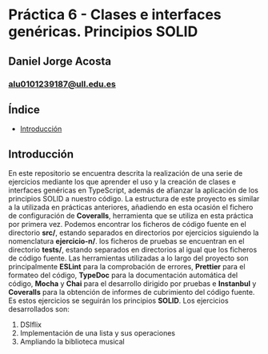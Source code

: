 # Práctica 6 - Clases e interfaces genéricas. Principios SOLID

## Daniel Jorge Acosta

### alu0101239187@ull.edu.es

## Índice

- [Introducción](https://ull-esit-inf-dsi-2223.github.io/ull-esit-inf-dsi-22-23-prct05-objects-classes-interfaces-alu0101239187/#introducción)

## Introducción

En este repositorio se encuentra descrita la realización de una serie de ejercicios mediante los que aprender el uso y la creación de clases e interfaces genéricas en TypeScript, además de afianzar la aplicación de los principios SOLID a nuestro código. La estructura de este proyecto es similar a la utilizada en prácticas anteriores, añadiendo en esta ocasión el fichero de configuración de **Coveralls**, herramienta que se utiliza en esta práctica por primera vez. Podemos encontrar los ficheros de código fuente en el directorio **src/**, estando separados en directorios por ejercicios siguiendo la nomenclatura **ejercicio-n/**. los ficheros de pruebas se encuentran en el directorio **tests/**, estando separados en directorios al igual que los ficheros de código fuente. Las herramientas utilizadas a lo largo del proyecto son principalmente **ESLint** para la comprobación de errores, **Prettier** para el formateo del código, **TypeDoc** para la documentación automática del código, **Mocha** y **Chai** para el desarrollo dirigido por pruebas e **Instanbul** y **Coveralls** para la obtención de informes de cubrimiento del código fuente. Es estos ejercicios se seguirán los principios **SOLID**. Los ejercicios desarrollados son:

1. DSIflix
2. Implementación de una lista y sus operaciones
3. Ampliando la biblioteca musical
